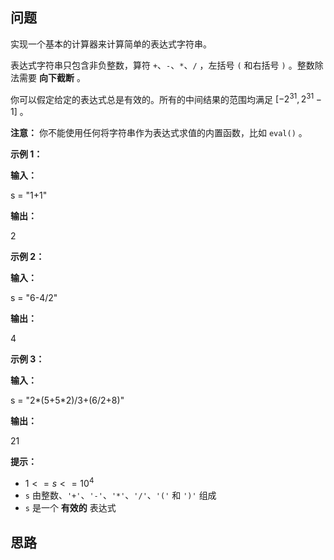## 问题

实现一个基本的计算器来计算简单的表达式字符串。

表达式字符串只包含非负整数，算符 `+`、`-`、`*`、`/` ，左括号 `(` 和右括号 `)` 。整数除法需要 **向下截断** 。

你可以假定给定的表达式总是有效的。所有的中间结果的范围均满足 ${[-2^{31}, 2^{31} - 1]}$ 。

**注意：**
你不能使用任何将字符串作为表达式求值的内置函数，比如 `eval()` 。

 

**示例 1：**

**输入：**

s = "1+1"

**输出：**

2

**示例 2：**

**输入：**

s = "6-4/2"

**输出：**

4

**示例 3：**

**输入：**

s = "2*(5+5*2)/3+(6/2+8)"

**输出：**

21
 

**提示：**

- ${1 <= s <= 10^4}$
- `s` 由整数、`'+'`、`'-'`、`'*'`、`'/'`、`'('` 和 `')'` 组成
- `s` 是一个 **有效的** 表达式


## 思路

```c++

```